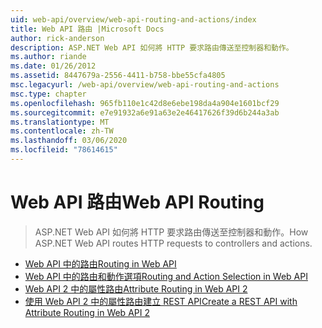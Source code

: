 ```yaml
---
uid: web-api/overview/web-api-routing-and-actions/index
title: Web API 路由 |Microsoft Docs
author: rick-anderson
description: ASP.NET Web API 如何將 HTTP 要求路由傳送至控制器和動作。
ms.author: riande
ms.date: 01/26/2012
ms.assetid: 8447679a-2556-4411-b758-bbe55cfa4805
msc.legacyurl: /web-api/overview/web-api-routing-and-actions
msc.type: chapter
ms.openlocfilehash: 965fb110e1c42d8e6ebe198da4a904e1601bcf29
ms.sourcegitcommit: e7e91932a6e91a63e2e46417626f39d6b244a3ab
ms.translationtype: MT
ms.contentlocale: zh-TW
ms.lasthandoff: 03/06/2020
ms.locfileid: "78614615"
---
```

# <a name="web-api-routing"></a><span data-ttu-id="848db-103">Web API 路由</span><span class="sxs-lookup"><span data-stu-id="848db-103">Web API Routing</span></span>

> <span data-ttu-id="848db-104">ASP.NET Web API 如何將 HTTP 要求路由傳送至控制器和動作。</span><span class="sxs-lookup"><span data-stu-id="848db-104">How ASP.NET Web API routes HTTP requests to controllers and actions.</span></span>

- [<span data-ttu-id="848db-105">Web API 中的路由</span><span class="sxs-lookup"><span data-stu-id="848db-105">Routing in Web API</span></span>](routing-in-aspnet-web-api.md)
- [<span data-ttu-id="848db-106">Web API 中的路由和動作選項</span><span class="sxs-lookup"><span data-stu-id="848db-106">Routing and Action Selection in Web API</span></span>](routing-and-action-selection.md)
- [<span data-ttu-id="848db-107">Web API 2 中的屬性路由</span><span class="sxs-lookup"><span data-stu-id="848db-107">Attribute Routing in Web API 2</span></span>](attribute-routing-in-web-api-2.md)
- [<span data-ttu-id="848db-108">使用 Web API 2 中的屬性路由建立 REST API</span><span class="sxs-lookup"><span data-stu-id="848db-108">Create a REST API with Attribute Routing in Web API 2</span></span>](create-a-rest-api-with-attribute-routing.md)
